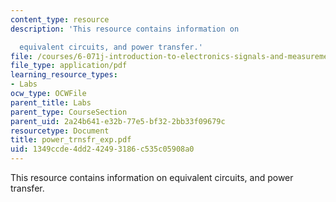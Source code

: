 ```yaml
---
content_type: resource
description: 'This resource contains information on

  equivalent circuits, and power transfer.'
file: /courses/6-071j-introduction-to-electronics-signals-and-measurement-spring-2006/1349ccde4dd242493186c535c05908a0_power_trnsfr_exp.pdf
file_type: application/pdf
learning_resource_types:
- Labs
ocw_type: OCWFile
parent_title: Labs
parent_type: CourseSection
parent_uid: 2a24b641-e32b-77e5-bf32-2bb33f09679c
resourcetype: Document
title: power_trnsfr_exp.pdf
uid: 1349ccde-4dd2-4249-3186-c535c05908a0
---
```

This resource contains information on
equivalent circuits, and power transfer.


